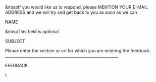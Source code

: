 &nbspIf you would like us to respond, please MENTION YOUR E-MAIL ADDRESS
and we will try and get back to you as soon as we can

NAME

&nbspThis field is optional

SUBJECT

Please enter the section or url for which you are entering the
feedback.\
\_\_\_\_\_\_\_\_\_\_\_\_\_\_\_\_\_\_\_\_\_\_\_\_\_\_\_\_\_\_\_\_\_\_\_\_\_\_\_\_\_\_\_\_\_\_\_\_\_\_\_\_\_\_\_\_\_

FEEDBACK

\
